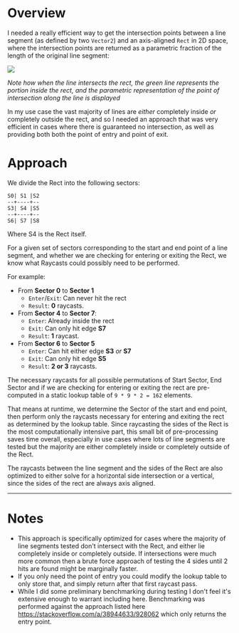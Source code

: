 # Overview

I needed a really efficient way to get the intersection points between a line segment (as defined by two `Vector2`) and an axis-aligned `Rect` in 2D space, where the intersection points are returned as a parametric fraction of the length of the original line segment:

![](https://i.imgur.com/XL6NVkd.gif)

_Note how when the line intersects the rect, the green line represents the portion inside the rect, and the parametric representation of the point of intersection along the line is displayed_

In my use case the vast majority of lines are *either* completely inside *or* completely outside the rect, and so I needed an approach that was very efficient in cases where there is guaranteed no intersection, as well as providing both both the point of entry and point of exit.

# Approach

We divide the Rect into the following sectors:
```
S0| S1 |S2
--+----+--
S3| S4 |S5
--+----+--
S6| S7 |S8
```
Where S4 is the Rect itself.

For a given set of sectors corresponding to the start and end point of a line segment, and whether we are checking for entering or exiting the Rect, we know what Raycasts could possibly need to be performed.

For example:
- From **Sector 0** to **Sector 1**
  - `Enter`/`Exit`: Can never hit the rect 
  - `Result`: **0** raycasts.
- From **Sector 4** to **Sector 7**: 
  - `Enter`: Already inside the rect
  - `Exit`: Can only hit edge **S7**
  - `Result`: **1** raycast.
- From **Sector 6** to **Sector 5**
  - `Enter`: Can hit either edge **S3** *or* **S7** 
  - `Exit`: Can only hit edge **S5**
  - `Result`: **2 or 3** raycasts.

The necessary raycasts for all possible permutations of Start Sector, End Sector and if we are checking for entering or exiting the rect are pre-computed in a static lookup table of `9 * 9 * 2 = 162` elements.

That means at runtime, we determine the Sector of the start and end point, then perform only the raycasts necessary for entering and exiting the rect as determined by the lookup table. Since raycasting the sides of the Rect is the most computationally intensive part, this small bit of pre-processing saves time overall, especially in use cases where lots of line segments are tested but the majority are either completely inside or completely outside of the Rect.

The raycasts between the line segment and the sides of the Rect are also optimized to either solve for a horizontal side intersection or a vertical, since the sides of the rect are always axis aligned.

-----

# Notes
- This approach is specifically optimized for cases where the majority of line segments tested don't intersect with the Rect, and either lie completely inside or completely outside. If intersections were much more common then a brute force approach of testing the 4 sides until 2 hits are found might be marginally faster.
- If you only need the point of entry you could modify the lookup table to only store that, and simply return after that first raycast pass.
- While I did some preliminary benchmarking during testing I don't feel it's extensive enough to warrant including here. Benchmarking was performed against the approach listed here https://stackoverflow.com/a/38944633/928062 which only returns the entry point.